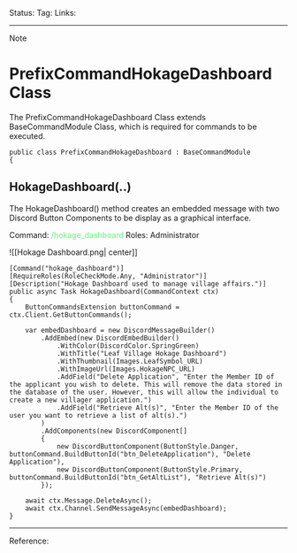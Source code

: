 Status: 
Tag:
Links: 

---
> [!note] 
>  # PrefixCommandHokageDashboard Class


The PrefixCommandHokageDashboard Class extends BaseCommandModule Class, which is required for commands to be executed. 

``` run-csharp
public class PrefixCommandHokageDashboard : BaseCommandModule
{
```


## HokageDashboard(..)

The HokageDashboard() method creates an embedded message with two Discord Button Components to be display as a graphical interface.

Command: <span style="color:rgb(102, 240, 129)">/hokage_dashboard</span>
Roles: Administrator

![[Hokage Dashboard.png| center]]

``` run-csharp
[Command("hokage_dashboard")]
[RequireRoles(RoleCheckMode.Any, "Administrator")]
[Description("Hokage Dashboard used to manage village affairs.")]
public async Task HokageDashboard(CommandContext ctx)
{
	ButtonCommandsExtension buttonCommand = ctx.Client.GetButtonCommands();

	var embedDashboard = new DiscordMessageBuilder()
		.AddEmbed(new DiscordEmbedBuilder()
			.WithColor(DiscordColor.SpringGreen)
			.WithTitle("Leaf Village Hokage Dashboard")
			.WithThumbnail(Images.LeafSymbol_URL)
			.WithImageUrl(Images.HokageNPC_URL)
			.AddField("Delete Application", "Enter the Member ID of the applicant you wish to delete. This will remove the data stored in the database of the user. However, this will allow the individual to create a new villager application.")
			.AddField("Retrieve Alt(s)", "Enter the Member ID of the user you want to retrieve a list of alt(s).")
		)
		.AddComponents(new DiscordComponent[]
		{
			new DiscordButtonComponent(ButtonStyle.Danger, buttonCommand.BuildButtonId("btn_DeleteApplication"), "Delete Application"),
			new DiscordButtonComponent(ButtonStyle.Primary, buttonCommand.BuildButtonId("btn_GetAltList"), "Retrieve Alt(s)")
		});

	await ctx.Message.DeleteAsync();
	await ctx.Channel.SendMessageAsync(embedDashboard);
}
```

---
Reference: